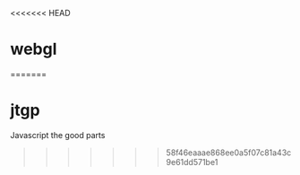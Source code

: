 <<<<<<< HEAD
# webgl
=======
# jtgp
Javascript the good parts
>>>>>>> 58f46eaaae868ee0a5f07c81a43c9e61dd571be1
